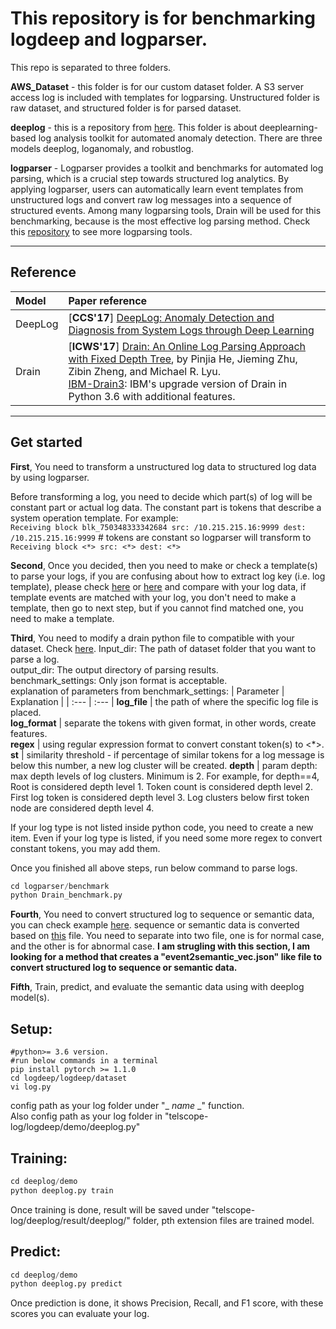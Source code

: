 # This repository is for benchmarking logdeep and logparser.

This repo is separated to three folders.  

**AWS_Dataset** - this folder is for our custom dataset folder. A S3 server access log is included with templates for logparsing. Unstructured folder is raw dataset, and structured folder is for parsed dataset.

**deeplog** - this is a repository from [here](https://github.com/donglee-afar/logdeep/tree/master). This folder is about deeplearning-based log analysis toolkit for automated anomaly detection. There are three models deeplog, loganomaly, and robustlog.

**logparser** - Logparser provides a toolkit and benchmarks for automated log parsing, which is a crucial step towards structured log analytics. By applying logparser, users can automatically learn event templates from unstructured logs and convert raw log messages into a sequence of structured events. Among many logparsing tools, Drain will be used for this benchmarking, because is the most effective log parsing method. Check this [repository](https://github.com/logpai/logparser) to see more logparsing tools.

---

## Reference

| Model | Paper reference |
| :--- | :--- |
|DeepLog| [**CCS'17**] [DeepLog: Anomaly Detection and Diagnosis from System Logs through Deep Learning](https://www.cs.utah.edu/~lifeifei/papers/deeplog.pdf)|
| Drain | [**ICWS'17**] [Drain: An Online Log Parsing Approach with Fixed Depth Tree](https://jiemingzhu.github.io/pub/pjhe_icws2017.pdf), by Pinjia He, Jieming Zhu, Zibin Zheng, and Michael R. Lyu. <br> [IBM-Drain3](https://github.com/IBM/Drain3): IBM's upgrade version of Drain in Python 3.6 with additional features. |

---

## Get started

**First**, You need to transform a unstructured log data to structured log data by using logparser.

Before transforming a log, you need to decide which part(s) of log will be constant part or actual log data. The constant part is tokens that describe a system operation template. For example:  
```Receiving block blk_750348333342684 src: /10.215.215.16:9999 dest: /10.215.215.16:9999``` # tokens are constant so logparser will transform to ```Receiving block <*> src: <*> dest: <*>```

**Second**, Once you decided, then you need to make or check a template(s) to parse your logs, if you are confusing about how to extract log key (i.e. log template), please check [here](/AWS_dataset/AWS_S3_templates.csv) or [here](logparser/logs/) and compare with your log data, if template events are matched with your log, you don't need to make a template, then go to next step, but if you cannot find matched one, you need to make a template.

**Third**, You need to modify a drain python file to compatible with your dataset. Check [here](/logparser/benchmark/Drain_benchmark.py).
Input_dir: The path of dataset folder that you want to parse a log.  
output_dir: The output directory of parsing results.  
benchmark_settings: Only json format is acceptable.   
explanation of parameters from benchmark_settings:
| Parameter | Explanation |
| :--- | :--- |
**log_file** | the path of where the specific log file is placed.  
**log_format** | separate the tokens with given format, in other words, create features.  
**regex** | using regular expression format to convert constant token(s) to <*>.
**st** | similarity threshold - if percentage of similar tokens for a log message is below this number, a new log cluster will be created.
**depth** | param depth: max depth levels of log clusters. Minimum is 2. For example, for depth==4, Root is considered depth level 1. Token count is considered depth level 2. First log token is considered depth level 3. Log clusters below first token node are considered depth level 4.  

If your log type is not listed inside python code, you need to create a new item. Even if your log type is listed, if you need some more regex to convert constant tokens, you may add them. 

Once you finished all above steps, run below command to parse logs.
```python 
cd logparser/benchmark
python Drain_benchmark.py
```

**Fourth**, You need to convert structured log to sequence or semantic data, you can check example [here](logdeep/data/hdfs/hdfs_test_normal). sequence or semantic data is converted based on [this](logdeep/data/hdfs/event2semantic_vec.json) file. You need to separate into two file, one is for normal case, and the other is for abnormal case.
**I am strugling with this section, I am looking for a method that creates a "event2semantic_vec.json" like file to convert structured log to sequence or semantic data.**


**Fifth**, Train, predict, and evaluate the semantic data using with deeplog model(s).  

## Setup:
```
#python>= 3.6 version.
#run below commands in a terminal
pip install pytorch >= 1.1.0
cd logdeep/logdeep/dataset
vi log.py
```
config path as your log folder under "_ _name_ _" function.  
Also config path as your log folder in "telscope-log/logdeep/demo/deeplog.py"

## Training:
```python
cd deeplog/demo
python deeplog.py train
```
Once training is done, result will be saved under "telscope-log/deeplog/result/deeplog/" folder, pth extension files are trained model.

## Predict:
```python
cd deeplog/demo
python deeplog.py predict
```
Once prediction is done, it shows Precision, Recall, and F1 score, with these scores you can evaluate your log.